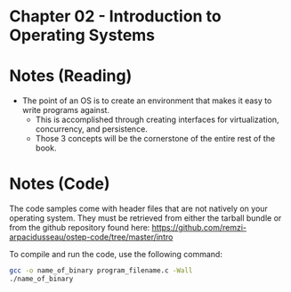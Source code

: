 # Chapter 02 - Introduction to Operating Systems

# Notes (Reading)

- The point of an OS is to create an environment that makes it easy to write programs against.
    - This is accomplished through creating interfaces for virtualization, concurrency, and persistence.
    - Those 3 concepts will be the cornerstone of the entire rest of the book.

# Notes (Code)
The code samples come with header files that are not natively on your operating system. They must be retrieved from either the tarball bundle or from the github repository found here: https://github.com/remzi-arpacidusseau/ostep-code/tree/master/intro

To compile and run the code, use the following command:
```bash
gcc -o name_of_binary program_filename.c -Wall
./name_of_binary
```
